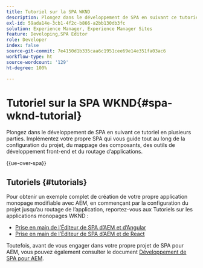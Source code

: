 ```yaml
---
title: Tutoriel sur la SPA WKND
description: Plongez dans le développement de SPA en suivant ce tutoriel en plusieurs parties. Implémentez votre propre SPA qui vous guide tout au long de la configuration du projet, du mappage des composants, des outils de développement front-end et du routage d’applications.
exl-id: 59ada14e-3cb1-4f2c-b866-a2bb130db3fc
solution: Experience Manager, Experience Manager Sites
feature: Developing,SPA Editor
role: Developer
index: false
source-git-commit: 7e4150d1b335caa6c1951cee69e14e351fa03ac6
workflow-type: ht
source-wordcount: '129'
ht-degree: 100%

---
```



# Tutoriel sur la SPA WKND{#spa-wknd-tutorial}

Plongez dans le développement de SPA en suivant ce tutoriel en plusieurs parties. Implémentez votre propre SPA qui vous guide tout au long de la configuration du projet, du mappage des composants, des outils de développement front-end et du routage d’applications.

{{ue-over-spa}}

## Tutoriels {#tutorials}

Pour obtenir un exemple complet de création de votre propre application monopage modifiable avec AEM, en commençant par la configuration du projet jusqu’au routage de l’application, reportez-vous aux Tutoriels sur les applications monopages WKND :

* [Prise en main de l’Éditeur de SPA d’AEM et d’Angular](https://experienceleague.adobe.com/fr/docs/experience-manager-learn/getting-started-with-aem-headless/spa-editor/angular/overview)
* [Prise en main de l’Éditeur de SPA d’AEM et de React](https://experienceleague.adobe.com/en/docs/experience-manager-learn/getting-started-with-aem-headless/spa-editor/how-to/react-core-components-v2?lang=fr)

Toutefois, avant de vous engager dans votre propre projet de SPA pour AEM, vous pouvez également consulter le document [Développement de SPA pour AEM](/help/sites-developing/spa-architecture.md).

